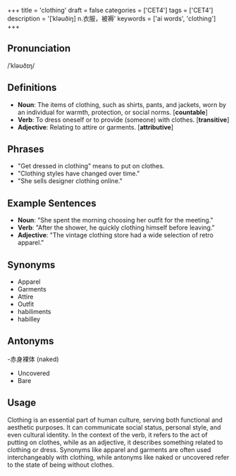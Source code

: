 +++
title = 'clothing'
draft = false
categories = ['CET4']
tags = ['CET4']
description = '[ˈkləuðiŋ] n.衣服，被褥'
keywords = ['ai words', 'clothing']
+++

## Pronunciation
/ˈkləʊðɪŋ/

## Definitions
- **Noun**: The items of clothing, such as shirts, pants, and jackets, worn by an individual for warmth, protection, or social norms. [**countable**]
- **Verb**: To dress oneself or to provide (someone) with clothes. [**transitive**]
- **Adjective**: Relating to attire or garments. [**attributive**]

## Phrases
- "Get dressed in clothing" means to put on clothes.
- "Clothing styles have changed over time."
- "She sells designer clothing online."

## Example Sentences
- **Noun**: "She spent the morning choosing her outfit for the meeting."
- **Verb**: "After the shower, he quickly clothing himself before leaving."
- **Adjective**: "The vintage clothing store had a wide selection of retro apparel."

## Synonyms
- Apparel
- Garments
- Attire
- Outfit
- habiliments
- habilley

## Antonyms
-赤身裸体 (naked)
- Uncovered
- Bare

## Usage
Clothing is an essential part of human culture, serving both functional and aesthetic purposes. It can communicate social status, personal style, and even cultural identity. In the context of the verb, it refers to the act of putting on clothes, while as an adjective, it describes something related to clothing or dress. Synonyms like apparel and garments are often used interchangeably with clothing, while antonyms like naked or uncovered refer to the state of being without clothes.
